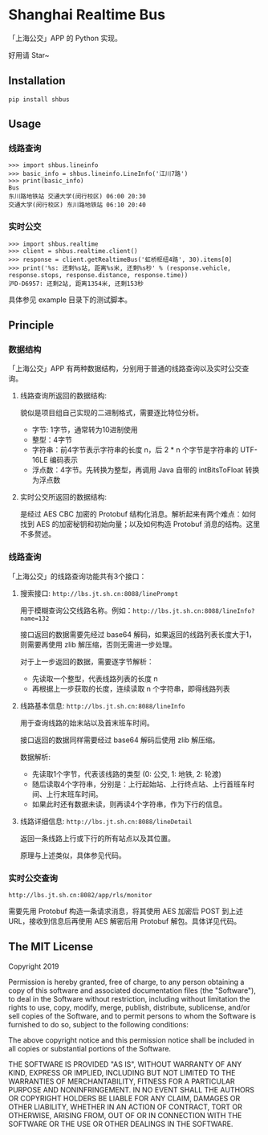 # Shanghai Realtime Bus

「上海公交」APP 的 Python 实现。

好用请 Star~

## Installation

`pip install shbus`

## Usage

### 线路查询

```
>>> import shbus.lineinfo
>>> basic_info = shbus.lineinfo.LineInfo('江川7路')
>>> print(basic_info)
Bus
东川路地铁站 交通大学(闵行校区) 06:00 20:30
交通大学(闵行校区) 东川路地铁站 06:10 20:40
```

### 实时公交

```
>>> import shbus.realtime
>>> client = shbus.realtime.client()
>>> response = client.getRealtimeBus('虹桥枢纽4路', 30).items[0]
>>> print('%s: 还剩%s站, 距离%s米, 还剩%s秒' % (response.vehicle, response.stops, response.distance, response.time))
沪D-D6957: 还剩2站, 距离1354米, 还剩153秒
```

具体参见 example 目录下的测试脚本。

## Principle

### 数据结构

「上海公交」APP 有两种数据结构，分别用于普通的线路查询以及实时公交查询。

1. 线路查询所返回的数据结构:

    貌似是项目组自己实现的二进制格式，需要逐比特位分析。
    
    - 字节: 1字节，通常转为10进制使用
    - 整型：4字节
    - 字符串：前4字节表示字符串的长度 n，后 2 * n 个字节是字符串的 UTF-16LE 编码表示
    - 浮点数：4字节。先转换为整型，再调用 Java 自带的 intBitsToFloat 转换为浮点数

2. 实时公交所返回的数据结构:
    
    是经过 AES CBC 加密的 Protobuf 结构化消息。解析起来有两个难点：如何找到 AES 的加密秘钥和初始向量；以及如何构造 Protobuf 消息的结构。这里不多赘述。

### 线路查询

「上海公交」的线路查询功能共有3个接口：

1. 搜索接口:
    `http://lbs.jt.sh.cn:8088/linePrompt`

    用于模糊查询公交线路名称。例如：`http://lbs.jt.sh.cn:8088/lineInfo?name=132`
    
    接口返回的数据需要先经过 base64 解码，如果返回的线路列表长度大于1，则需要再使用 zlib 解压缩，否则无需进一步处理。
    
    对于上一步返回的数据，需要逐字节解析：
    
    - 先读取一个整型，代表线路列表的长度 n
    - 再根据上一步获取的长度，连续读取 n 个字符串，即得线路列表

2. 线路基本信息:
    `http://lbs.jt.sh.cn:8088/lineInfo`
    
    用于查询线路的始末站以及首末班车时间。
    
    接口返回的数据同样需要经过 base64 解码后使用 zlib 解压缩。
    
    数据解析:
    
    - 先读取1个字节，代表该线路的类型 (0: 公交, 1: 地铁, 2: 轮渡)
    - 随后读取4个字符串，分别是：上行起始站、上行终点站、上行首班车时间、上行末班车时间。
    - 如果此时还有数据未读，则再读4个字符串，作为下行的信息。

3. 线路详细信息:
    `http://lbs.jt.sh.cn:8088/lineDetail`
    
    返回一条线路上行或下行的所有站点以及其位置。
    
    原理与上述类似，具体参见代码。

### 实时公交查询

`http://lbs.jt.sh.cn:8082/app/rls/monitor`

需要先用 Protobuf 构造一条请求消息，将其使用 AES 加密后 POST 到上述 URL，接收到信息后再使用 AES 解密后用 Protobuf 解包。具体详见代码。

## The MIT License

Copyright 2019

Permission is hereby granted, free of charge, to any person obtaining a copy of this software and associated documentation files (the "Software"), to deal in the Software without restriction, including without limitation the rights to use, copy, modify, merge, publish, distribute, sublicense, and/or sell copies of the Software, and to permit persons to whom the Software is furnished to do so, subject to the following conditions:

The above copyright notice and this permission notice shall be included in all copies or substantial portions of the Software.

THE SOFTWARE IS PROVIDED "AS IS", WITHOUT WARRANTY OF ANY KIND, EXPRESS OR IMPLIED, INCLUDING BUT NOT LIMITED TO THE WARRANTIES OF MERCHANTABILITY, FITNESS FOR A PARTICULAR PURPOSE AND NONINFRINGEMENT. IN NO EVENT SHALL THE AUTHORS OR COPYRIGHT HOLDERS BE LIABLE FOR ANY CLAIM, DAMAGES OR OTHER LIABILITY, WHETHER IN AN ACTION OF CONTRACT, TORT OR OTHERWISE, ARISING FROM, OUT OF OR IN CONNECTION WITH THE SOFTWARE OR THE USE OR OTHER DEALINGS IN THE SOFTWARE.


